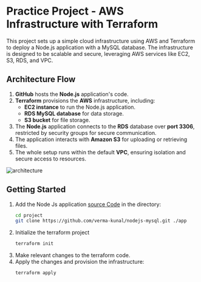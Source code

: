 # Practice Project - AWS Infrastructure with Terraform

This project sets up a simple cloud infrastructure using AWS and Terraform to deploy a Node.js application with a MySQL database. The infrastructure is designed to be scalable and secure, leveraging AWS services like EC2, S3, RDS, and VPC.

## Architecture Flow

1. **GitHub** hosts the **Node.js** application's code.
2. **Terraform** provisions the **AWS** infrastructure, including:
   - **EC2 instance** to run the Node.js application.
   - **RDS MySQL database** for data storage.
   - **S3 bucket** for file storage.
3. The **Node.js** application connects to the **RDS** database over **port 3306**, restricted by security groups for secure communication.
4. The application interacts with **Amazon S3** for uploading or retrieving files.
5. The whole setup runs within the default **VPC**, ensuring isolation and secure access to resources.

![architecture](https://github.com/user-attachments/assets/c4765ba9-e225-495e-b1a0-8d29d7e55f58)


## Getting Started

1. Add the Node Js application [source Code](https://github.com/verma-kunal/nodejs-mysql) in the directory:
    ```bash
    cd project
    git clone https://github.com/verma-kunal/nodejs-mysql.git ./app
    ```
2. Initialize the terraform project
    ```bash
    terraform init
    ```
3. Make relevant changes to the terraform code.
4. Apply the changes and provision the infrastructure:
    ```bash
    terraform apply
    ```
